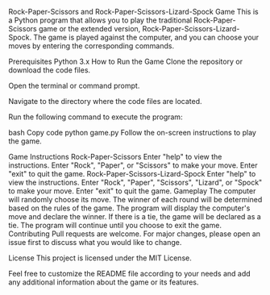 Rock-Paper-Scissors and Rock-Paper-Scissors-Lizard-Spock Game
This is a Python program that allows you to play the traditional Rock-Paper-Scissors game or the extended version, Rock-Paper-Scissors-Lizard-Spock. The game is played against the computer, and you can choose your moves by entering the corresponding commands.

Prerequisites
Python 3.x
How to Run the Game
Clone the repository or download the code files.

Open the terminal or command prompt.

Navigate to the directory where the code files are located.

Run the following command to execute the program:

bash
Copy code
python game.py
Follow the on-screen instructions to play the game.

Game Instructions
Rock-Paper-Scissors
Enter "help" to view the instructions.
Enter "Rock", "Paper", or "Scissors" to make your move.
Enter "exit" to quit the game.
Rock-Paper-Scissors-Lizard-Spock
Enter "help" to view the instructions.
Enter "Rock", "Paper", "Scissors", "Lizard", or "Spock" to make your move.
Enter "exit" to quit the game.
Gameplay
The computer will randomly choose its move.
The winner of each round will be determined based on the rules of the game.
The program will display the computer's move and declare the winner.
If there is a tie, the game will be declared as a tie.
The program will continue until you choose to exit the game.
Contributing
Pull requests are welcome. For major changes, please open an issue first to discuss what you would like to change.

License
This project is licensed under the MIT License.

Feel free to customize the README file according to your needs and add any additional information about the game or its features.
